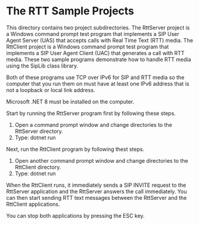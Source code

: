 # The RTT Sample Projects
This directory contains two project subdirectories. The RttServer project is a Windows command prompt test program that implements a SIP User Agent Server (UAS) that accepts calls with Real Time Text (RTT) media. The RttClient project is a Windows command prompt test program that implements a SIP User Agent Client (UAC) that generates a call with RTT media. These two sample programs demonstrate how to handle RTT media using the SipLib class library.

Both of these programs use TCP over IPv6 for SIP and RTT media so the computer that you run them on must have at least one IPv6 address that is not a loopback or local link address.

Microsoft .NET 8 must be installed on the computer.

Start by running the RttServer program first by following these steps.
1. Open a command prompt window and change directories to the RttServer directory.
2. Type: dotnet run

Next, run the RttClient program by following thest steps.
1. Open another command prompt window and change directories to the RttClient directory.
2. Type: dotnet run

When the RttClient runs, it immediately sends a SIP INVITE request to the RttServer application and the RttServer answers the call immediately. You can then start sending RTT text messages between the RttServer and the RttClient applications.

You can stop both applications by pressing the ESC key.

